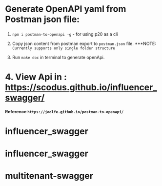 # Generate OpenAPI yaml from Postman json file:

###

1. `npm i postman-to-openapi -g` - for using p20 as a cli

2. Copy json content from postman export to `postman.json` file. \*\*\*NOTE: `Currently supports only single folder structure`

3. Run `make doc` in terminal to generate openApi.

# 4. View Api in : https://scodus.github.io/influencer_swagger/

#### Reference `https://joolfe.github.io/postman-to-openapi/`
# influencer_swagger
# influencer_swagger
# multitenant-swagger
